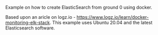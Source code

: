 Example on how to create ElasticSearch from ground 0 using docker.

Based upon an aricle on logz.io - https://www.logz.io/learn/docker-monitoring-elk-stack.
This example uses Ubuntu 20.04 and the latest Elasticsearch software.
